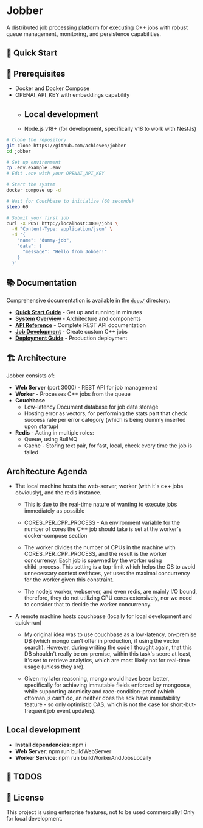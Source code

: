 

# Jobber

A distributed job processing platform for executing C++ jobs with robust queue management, monitoring, and persistence capabilities.

## 🚀 Quick Start

## 🔧 Prerequisites

- Docker and Docker Compose
- OPENAI_API_KEY with embeddings capability
    - ## Local development
    - Node.js v18+ (for development, specifically v18 to work with NestJs)


```bash
# Clone the repository
git clone https://github.com/achieven/jobber
cd jobber

# Set up environment
cp .env.example .env
# Edit .env with your OPENAI_API_KEY

# Start the system
docker compose up -d

# Wait for Couchbase to initialize (60 seconds)
sleep 60

# Submit your first job
curl -X POST http://localhost:3000/jobs \
  -H "Content-Type: application/json" \
  -d '{
    "name": "dummy-job",
    "data": {
      "message": "Hello from Jobber!"
    }
  }'
```

## 📚 Documentation

Comprehensive documentation is available in the [`docs/`](./docs/) directory:

- **[Quick Start Guide](./docs/getting-started/quick-start.md)** - Get up and running in minutes
- **[System Overview](./docs/architecture/system-overview.md)** - Architecture and components
- **[API Reference](./docs/development/api-reference.md)** - Complete REST API documentation
- **[Job Development](./docs/development/job-development.md)** - Create custom C++ jobs
- **[Deployment Guide](./docs/operations/deployment.md)** - Production deployment

## 🏗️ Architecture

Jobber consists of:

- **Web Server** (port 3000) - REST API for job management
- **Worker** - Processes C++ jobs from the queue
- **Couchbase** 
    - Low-latency Document database for job data storage
    - Hosting error as vectors, for performing the stats part that check success rate per error category (which is being dummy inserted upon startup)
- **Redis** - Acting in multiple roles:
    - Queue, using BullMQ
    - Cache - Storing text pair, for fast, local, check every time the job is failed

## Architecture Agenda

- The local machine hosts the web-server, worker (with it's c++ jobs obviously), and the redis instance.

    - This is due to the real-time nature of wanting to execute jobs immediately as possible

    - CORES_PER_CPP_PROCESS - An environment variable for the number of cores the C++ job should take is set at the worker's docker-compose section

    - The worker divides the number of CPUs in the machine with CORES_PER_CPP_PROCESS, and the result is the worker concurrency. Each job is spawned by the worker using child_process. This setting is a top-limit which helps the OS to avoid unnecessary context swithces, yet uses the maximal concurrency for the worker given this constraint.

    - The nodejs worker, webserver, and even redis, are mainly I/O bound, therefore, they do not utilizing CPU cores extensively, nor we need to consider that to decide the worker concurrency.

- A remote machine hosts couchbase (locally for local development and quick-run)

    - My original idea was to use couchbase as a low-latency, on-premise DB (which mongo can't offer in production, if using the vector search). However, during writing the code I thought again, that this DB shouldn't really be on-premise, within this task's score at least, it's set to retrieve analytics, which are most likely not for real-time usage (unless they are).

    - Given my later reasoning, mongo would have been better, specifically for achieving immutable fields enforced by mongoose, while supporting atomicity and race-condition-proof (which ottoman.js can't do, an neither does the sdk have immutability feature - so only optimistic CAS, which is not the case for short-but-frequent job event updates).



## Local development


- **Install dependencies**: npm i
- **Web Server**: npm run buildWebServer
- **Worker Service**:  npm run buildWorkerAndJobsLocally


## 📝 TODOS



## 📄 License

This project is using enterprise features, not to be used commercially! Only for local development.